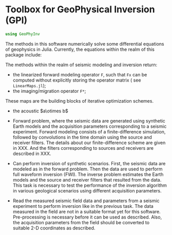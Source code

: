 # Toolbox for GeoPhysical Inversion (GPI) 

```julia
using GeoPhyInv
```
The methods in this software numerically solve some 
differential equations of geophysics in Julia.
Currently, the equations within the realm of this package 
include:

The methods within the realm of seismic modeling and inversion return:

* the linearized forward modeling operator `F`, such that 
`Fx` can be computed without explicitly storing the operator matrix (
 see `LinearMaps.jl`);
* the imaging/migration operator `F*`;

These maps are the building blocks of iterative optimization schemes.
* the acoustic 
\$a\otimes b\$

* Forward problem, where the seismic data are generated 
using synthetic Earth models and the acquisition parameters 
corresponding to a seismic experiment.
Forward modeling consists of a finite-difference simulation, followed
by convolutions in the time domain using the source and
receiver filters. The details about our finite-difference 
scheme are given in XXX. 
And the filters corresponding to 
sources and receivers are described in XXX.

* Can perform inversion of synthetic scenarios.
First, the seismic data are modeled as in the forward problem. Then the 
data are used to perform full waveform inversion (FWI). The inverse 
problem estimates
the Earth models and the source and receiver filters 
that resulted from the data.
This task is necessary to test the performance of the inversion algorithm 
in various geological scenarios using different acquisition parameters.

* Read 
the measured seismic field data and parameters from a seismic experiment 
to perform inversion like in the previous task. 
The data measured in the field are not in a suitable format 
yet for this software. 
Pre-processing is necessary before it can be used as described.
Also, the acquisition parameters from the field
should be 
converted to suitable 2-D coordinates as described.

